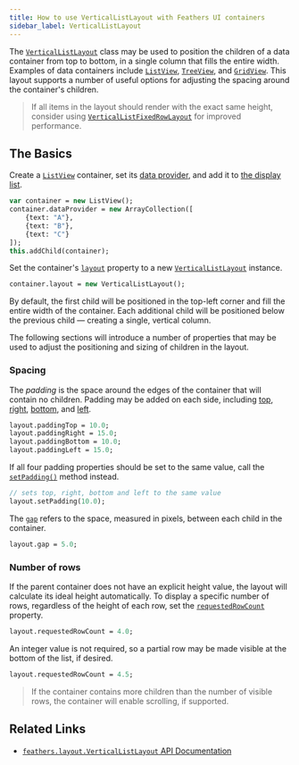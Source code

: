 ```yaml
---
title: How to use VerticalListLayout with Feathers UI containers
sidebar_label: VerticalListLayout
---
```


The [`VerticalListLayout`](https://api.feathersui.com/current/feathers/layout/VerticalListLayout.html) class may be used to position the children of a data container from top to bottom, in a single column that fills the entire width. Examples of data containers include [`ListView`](./list-view), [`TreeView`](./tree-view.md), and [`GridView`](./grid-view.md). This layout supports a number of useful options for adjusting the spacing around the container's children.

> If all items in the layout should render with the exact same height, consider using [`VerticalListFixedRowLayout`](./vertical-list-fixed-row-layout.md) for improved performance.

## The Basics

Create a [`ListView`](./list-view.md) container, set its [data provider](./data-collections.md), and add it to [the display list](https://books.openfl.org/openfl-developers-guide/display-programming/basics-of-display-programming.html).

```hx
var container = new ListView();
container.dataProvider = new ArrayCollection([
    {text: "A"},
    {text: "B"},
    {text: "C"}
]);
this.addChild(container);
```

Set the container's [`layout`](https://api.feathersui.com/current/feathers/layout/feathers/controls/ListView.html#layout) property to a new [`VerticalListLayout`](https://api.feathersui.com/current/feathers/layout/VerticalListLayout.html) instance.

```hx
container.layout = new VerticalListLayout();
```

By default, the first child will be positioned in the top-left corner and fill the entire width of the container. Each additional child will be positioned below the previous child — creating a single, vertical column.

The following sections will introduce a number of properties that may be used to adjust the positioning and sizing of children in the layout.

### Spacing

The _padding_ is the space around the edges of the container that will contain no children. Padding may be added on each side, including [top](https://api.feathersui.com/current/feathers/layout/VerticalListLayout.html#paddingTop), [right](https://api.feathersui.com/current/feathers/layout/VerticalListLayout.html#paddingRight), [bottom](https://api.feathersui.com/current/feathers/layout/VerticalListLayout.html#paddingBottom), and [left](https://api.feathersui.com/current/feathers/layout/VerticalListLayout.html#paddingLeft).

```hx
layout.paddingTop = 10.0;
layout.paddingRight = 15.0;
layout.paddingBottom = 10.0;
layout.paddingLeft = 15.0;
```

If all four padding properties should be set to the same value, call the [`setPadding()`](https://api.feathersui.com/current/feathers/layout/VerticalListLayout.html#setPadding) method instead.

```hx
// sets top, right, bottom and left to the same value
layout.setPadding(10.0);
```

The [`gap`](https://api.feathersui.com/current/feathers/layout/VerticalListLayout.html#gap) refers to the space, measured in pixels, between each child in the container.

```hx
layout.gap = 5.0;
```

### Number of rows

If the parent container does not have an explicit height value, the layout will calculate its ideal height automatically. To display a specific number of rows, regardless of the height of each row, set the [`requestedRowCount`](https://api.feathersui.com/current/feathers/layout/VerticalListLayout.html#requestedRowCount) property.

```hx
layout.requestedRowCount = 4.0;
```

An integer value is not required, so a partial row may be made visible at the bottom of the list, if desired.

```hx
layout.requestedRowCount = 4.5;
```

> If the container contains more children than the number of visible rows, the container will enable scrolling, if supported.

## Related Links

- [`feathers.layout.VerticalListLayout` API Documentation](https://api.feathersui.com/current/feathers/layout/VerticalListLayout.html)

